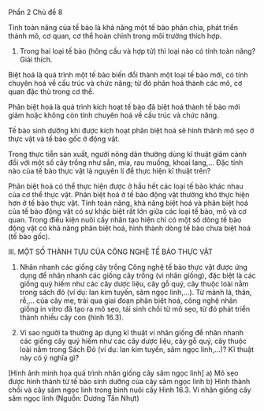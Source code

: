 Phần 2
Chủ đề 8

Tính toàn năng của tế bào là khả năng một tế bào phân chia, phát triển thành mô, cơ quan, cơ thể hoàn chỉnh trong môi trường thích hợp.

1. Trong hai loại tế bào (hông cầu và hợp tử) thì loại nào có tính toàn năng? Giải thích.

Biệt hoá là quá trình một tế bào biến đổi thành một loại tế bào mới, có tính chuyên hoá về cấu trúc và chức năng; từ đó phân hoá thành các mô, cơ quan đặc thù trong cơ thể.

Phân biệt hoá là quá trình kích hoạt tế bào đã biệt hoá thành tế bào mới giảm hoặc không còn tính chuyên hoá về cấu trúc và chức năng.

Tế bào sinh dưỡng khi được kích hoạt phân biệt hoá sẽ hình thành mô sẹo ở thực vật và tế bào gốc ở động vật.

Trong thực tiễn sản xuất, người nông dân thường dùng kĩ thuật giâm cành đối với một số cây trồng như sắn, mía, rau muống, khoai lang,... Đặc tính nào của tế bào thực vật là nguyên lí để thực hiện kĩ thuật trên?

Phân biệt hoá có thể thực hiện được ở hầu hết các loại tế bào khác nhau của cơ thể thực vật. Phân biệt hoá ở tế bào động vật thường khó thực hiện hơn ở tế bào thực vật. Tính toàn năng, khả năng biệt hoá và phân biệt hoá của tế bào động vật có sự khác biệt rất lớn giữa các loại tế bào, mô và cơ quan. Trong điều kiện nuôi cấy nhân tạo hiện chỉ có một số dòng tế bào động vật có khả năng phân biệt hoá, hình thành dòng tế bào chưa biệt hoá (tế bào gốc).

III. MỘT SỐ THÀNH TỰU CỦA CÔNG NGHỆ TẾ BÀO THỰC VẬT
1. Nhân nhanh các giống cây trồng
Công nghệ tế bào thực vật được ứng dụng để nhân nhanh các giống cây trồng (vi nhân giống), đặc biệt là các giống quý hiếm như các cây dược liệu, cây gỗ quý, cây thuộc loài nằm trong sách đỏ (ví dụ: lan kim tuyến, sâm ngọc linh,...). Từ mảnh lá, thân, rễ,... của cây mẹ, trải qua giai đoạn phân biệt hoá, công nghệ nhân giống in vitro đã tạo ra mô sẹo, tái sinh chồi từ mô sẹo, từ đó phát triển thành nhiều cây con (hình 16.3).

2. Vì sao người ta thường áp dụng kĩ thuật vi nhân giống để nhân nhanh các giống cây quý hiếm như các cây dược liệu, cây gỗ quý, cây thuộc loài nằm trong Sách Đỏ (ví dụ: lan kim tuyến, sâm ngọc linh,...)? Kĩ thuật này có ý nghĩa gì?

[Hình ảnh minh họa quá trình nhân giống cây sâm ngọc linh]
a) Mô sẹo được hình thành từ tế bào sinh dưỡng của cây sâm ngọc linh
b) Hình thành chồi và cây sâm ngọc linh trong bình nuôi cấy
Hình 16.3. Vi nhân giống cây sâm ngọc linh (Nguồn: Dương Tấn Nhựt)